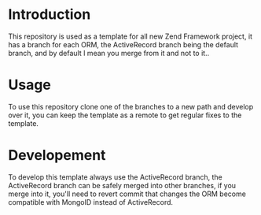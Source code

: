 # Introduction

This repository is used as a template for all new Zend Framework project, it
has a branch for each ORM, the ActiveRecord branch being the default branch,
and by default I mean you merge from it and not to it..

# Usage

To use this repository clone one of the branches to a new path and
develop over it, you can keep the template as a remote to get regular
fixes to the template.

# Developement

To develop this template always use the ActiveRecord branch, the ActiveRecord
branch can be safely merged into other branches, if you merge into it, you'll
need to revert commit that changes the ORM become compatible with MongoID
instead of ActiveRecord.
